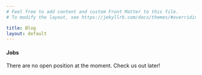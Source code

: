 ```yaml
---
# Feel free to add content and custom Front Matter to this file.
# To modify the layout, see https://jekyllrb.com/docs/themes/#overriding-theme-defaults

title: Blog
layout: default
---
```


<h4 class="display-4 text-center">Jobs</h4>

<p class="text-center">There are no open position at the moment. Check us out later!</p>